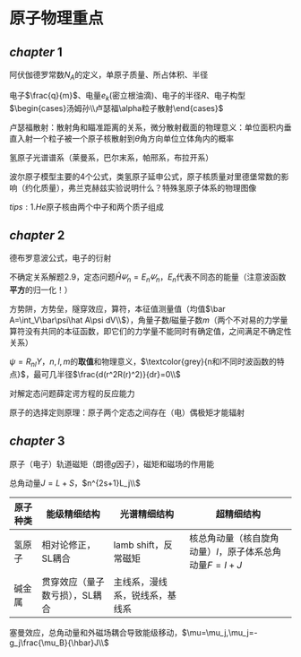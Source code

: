 # 原子物理重点

## $chapter \ 1$

阿伏伽德罗常数$N_A$的定义，单原子质量、所占体积、半径

电子$\frac{q}{m}$、电量$e_k$(密立根油滴)、电子的半径$R$、电子构型$\begin{cases}汤姆孙\\卢瑟福\alpha粒子散射\end{cases}$

卢瑟福散射：散射角和瞄准距离的关系，微分散射截面的物理意义：单位面积内垂直入射一个粒子被一个原子核散射到$\theta$角方向单位立体角内的概率

氢原子光谱谱系（莱曼系，巴尔末系，帕邢系，布拉开系）

波尔原子模型主要的4个公式，类氢原子延申公式，原子核质量对里德堡常数的影响（约化质量），弗兰克赫兹实验说明什么？特殊氢原子体系的物理图像

$tips:1.He$原子核由两个中子和两个质子组成

## $chapter\ 2$

德布罗意波公式，电子的衍射

不确定关系解题2.9，定态问题$\hat H\varPsi_n=E_n\varPsi_n$，$E_n$代表不同态的能量（注意波函数**平方**的归一化！）

方势阱，方势垒，隧穿效应，算符，本征值测量值（均值$\bar A=\int_V\bar\psi\hat A\psi dV\\$），角量子数$l$磁量子数$m$（两个不对易的力学量算符没有共同的本征函数，即它们的力学量不能同时有确定值，之间满足不确定性关系）

$\psi=R_{nl}Y_{}$，$n,l,m$的**取值**和物理意义，$\textcolor{grey}{n和l不同时波函数的特点}$，最可几半径$\frac{d(r^2R(r)^2)}{dr}=0\\$

对解定态问题薛定谔方程的反应能力

原子的选择定则原理：原子两个定态之间存在（电）偶极矩才能辐射

## $chapter\ 3$

原子（电子）轨道磁矩（朗德$g$因子），磁矩和磁场的作用能

总角动量$J=L+S$，$n^{2s+1}L_j\\$

| 原子种类 | 能级精细结构                   | 光谱精细结构                   | 超精细结构                                             |
| -------- | ------------------------------ | ------------------------------ | ------------------------------------------------------ |
| 氢原子   | 相对论修正，SL耦合             | lamb shift，反常磁矩           | 核总角动量（核自旋角动量）$I$，原子体系总角动量$F=I+J$ |
| 碱金属   | 贯穿效应（量子数亏损），SL耦合 | 主线系，漫线系，锐线系，基线系 |                                                        |

塞曼效应，总角动量和外磁场耦合导致能级移动，$\mu=\mu_j,\mu_j=-g_j\frac{\mu_B}{\hbar}J\\$
